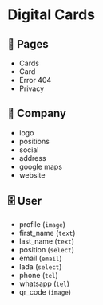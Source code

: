 # Digital Cards

## 📁 Pages
- Cards
- Card
- Error 404
- Privacy

## 🏦 Company
- logo
- positions
- social
- address
- google maps 
- website

## 🗄 User
- profile (`image`)
- first_name (`text`)
- last_name (`text`)
- position (`select`)
- email (`email`)
- lada (`select`)
- phone (`tel`)
- whatsapp (`tel`)
- qr_code (`image`)
